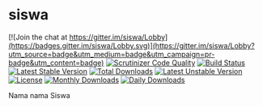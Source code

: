# siswa

[![Join the chat at https://gitter.im/siswa/Lobby](https://badges.gitter.im/siswa/Lobby.svg)](https://gitter.im/siswa/Lobby?utm_source=badge&utm_medium=badge&utm_campaign=pr-badge&utm_content=badge)
[![Scrutinizer Code Quality](https://scrutinizer-ci.com/g/bantenprov/siswa/badges/quality-score.png?b=master)](https://scrutinizer-ci.com/g/bantenprov/siswa/?branch=master)
[![Build Status](https://scrutinizer-ci.com/g/bantenprov/siswa/badges/build.png?b=master)](https://scrutinizer-ci.com/g/bantenprov/siswa/build-status/master)
[![Latest Stable Version](https://poser.pugx.org/bantenprov/siswa/v/stable)](https://packagist.org/packages/bantenprov/siswa)
[![Total Downloads](https://poser.pugx.org/bantenprov/siswa/downloads)](https://packagist.org/packages/bantenprov/siswa)
[![Latest Unstable Version](https://poser.pugx.org/bantenprov/siswa/v/unstable)](https://packagist.org/packages/bantenprov/siswa)
[![License](https://poser.pugx.org/bantenprov/siswa/license)](https://packagist.org/packages/bantenprov/siswa)
[![Monthly Downloads](https://poser.pugx.org/bantenprov/siswa/d/monthly)](https://packagist.org/packages/bantenprov/siswa)
[![Daily Downloads](https://poser.pugx.org/bantenprov/siswa/d/daily)](https://packagist.org/packages/bantenprov/siswa)

Nama nama Siswa
